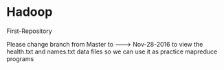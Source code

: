 # Hadoop
First-Repository


Please change branch from Master to ---> Nov-28-2016 to view the health.txt and names.txt data files so we can use it as practice mapreduce programs 

